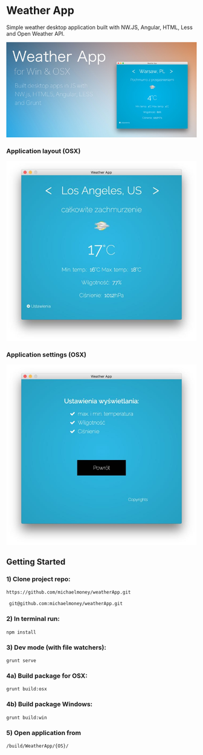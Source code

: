 # Weather App
 Simple weather desktop application built with NW.JS, Angular, HTML, Less and Open Weather API.

![Preview1](./weatherApp_splash.jpg)

### Application layout (OSX)

![Preview2](./weatherApp_layout.jpg)

### Application settings (OSX)

![Preview3](./weatherApp_settings.jpg)

## Getting Started

### 1) Clone project repo:
 ```
 https://github.com/michaelmoney/weatherApp.git
 ```
 
```
 git@github.com:michaelmoney/weatherApp.git
 ```

### 2) In terminal run:
```
npm install
```

### 3) Dev mode (with file watchers):
```
grunt serve
```

### 4a) Build package for OSX:
```
grunt build:osx
```

### 4b) Build package Windows:
```
grunt build:win
```

### 5) Open application from
```
/build/WeatherApp/{OS}/
```

